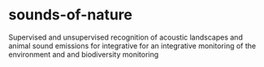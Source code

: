 # sounds-of-nature
Supervised and unsupervised recognition of acoustic landscapes and animal sound emissions for integrative for an integrative monitoring of the environment and and biodiversity monitoring
